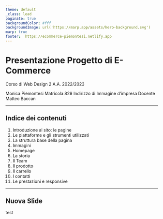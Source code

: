 ```yaml
---
theme: default
_class: lead
paginate: true
backgroundColor: #fff
backgroundImage: url('https://marp.app/assets/hero-background.svg')
marp: true
footer:  https://ecommerce-piemontesi.netlify.app
---
```


# Presentazione Progetto di E-Commerce

Corso di Web Design 2
A.A. 2022/2023

Monica Piemontesi
Matricola 829
Indirizzo di Immagine d'impresa
Docente Matteo Baccan




<!-- _paginate: false -->
<!-- _footer: "" -->
<!-- style: "
img[alt~='center'] {
  display: block;
  margin: 0 auto;
}
" -->

---

## Indice dei contenuti
1. Introduzione al sito: le pagine
2. Le piattaforme e gli strumenti utilizzati
3. La struttura base della pagina
4. Immagini
5. Homepage
6. La storia
7. Il Team
8. Il prodotto
9. Il carrello
10. I contatti
11. Le prestazioni e responsive

<!-- _paginate: false -->
<!-- _footer: "" -->
<!-- style: "
img[alt~='center'] {
  display: block;
  margin: 0 auto;
}
" -->
---

## Nuova Slide

test

